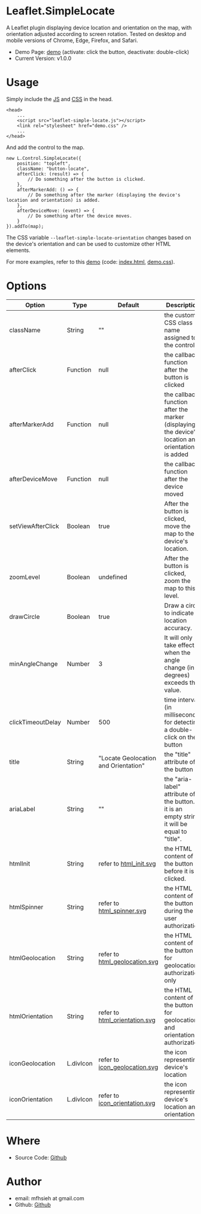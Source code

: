 Leaflet.SimpleLocate
=

A Leaflet plugin displaying device location and orientation on the map, with orientation adjusted according to screen rotation. Tested on desktop and mobile versions of Chrome, Edge, Firefox, and Safari.

* Demo Page: [demo](https://mfhsieh.github.io/leaflet-simple-locate/) (activate: click the button, deactivate: double-click)
* Current Version: v1.0.0


# Usage

Simply include the [JS](https://github.com/mfhsieh/leaflet-simple-locate/blob/main/src/leaflet-simple-locate.js) and [CSS](https://github.com/mfhsieh/leaflet-simple-locate/blob/main/examples/demo.css) in the head.

```
<head>
    ...
    <script src="leaflet-simple-locate.js"></script>
    <link rel="stylesheet" href="demo.css" />
    ...
</head>
```

And add the control to the map.

```
new L.Control.SimpleLocate({
    position: "topleft",
    className: "button-locate",
    afterClick: (result) => {
        // Do something after the button is clicked.
    },
    afterMarkerAdd: () => {
        // Do something after the marker (displaying the device's location and orientation) is added.
    },
    afterDeviceMove: (event) => {
        // Do something after the device moves.
    }
}).addTo(map);
```

The CSS variable `--leaflet-simple-locate-orientation` changes based on the device's orientation and can be used to customize other HTML elements.

For more examples, refer to this [demo](https://mfhsieh.github.io/leaflet-simple-locate/) (code: [index.html](https://github.com/mfhsieh/leaflet-simple-locate/blob/main/index.html), [demo.css](https://github.com/mfhsieh/leaflet-simple-locate/blob/main/examples/demo.css)).


# Options

| Option            | Type      | Default                                                                                                        | Description                                                                                        |
| ----------------- | --------- | -------------------------------------------------------------------------------------------------------------- | -------------------------------------------------------------------------------------------------- |
| className         | String    | ""                                                                                                             | the custom CSS class name assigned to the control                                                  |
| afterClick        | Function  | null                                                                                                           | the callback function after the button is clicked                                                  |
| afterMarkerAdd    | Function  | null                                                                                                           | the callback function after the marker (displaying the device's location and orientation) is added |
| afterDeviceMove   | Function  | null                                                                                                           | the callback function after the device moved                                                       |
| setViewAfterClick | Boolean   | true                                                                                                           | After the button is clicked, move the map to the device's location.                                |
| zoomLevel         | Boolean   | undefined                                                                                                      | After the button is clicked, zoom the map to this level.                                           |
| drawCircle        | Boolean   | true                                                                                                           | Draw a circle to indicate location accuracy.                                                       |
| minAngleChange    | Number    | 3                                                                                                              | It will only take effect when the angle change (in degrees) exceeds this value.                    |
| clickTimeoutDelay | Number    | 500                                                                                                            | time interval (in milliseconds) for detecting a double-click on the button                         |
| title             | String    | "Locate Geolocation and Orientation"                                                                           | the "title" attribute of the button                                                                |
| ariaLabel         | String    | ""                                                                                                             | the "aria-label" attribute of the button. If it is an empty string, it will be equal to "title".   |
| htmlInit          | String    | refer to [html_init.svg](https://github.com/mfhsieh/leaflet-simple-locate/blob/main/images/html_init.svg)               | the HTML content of the button before it is clicked.                                               |
| htmlSpinner       | String    | refer to [html_spinner.svg](https://github.com/mfhsieh/leaflet-simple-locate/blob/main/images/html_spinner.svg)         | the HTML content of the button during the user authorization                                       |
| htmlGeolocation   | String    | refer to [html_geolocation.svg](https://github.com/mfhsieh/leaflet-simple-locate/blob/main/images/html_geolocation.svg) | the HTML content of the button for geolocation authorization only                                  |
| htmlOrientation   | String    | refer to [html_orientation.svg](https://github.com/mfhsieh/leaflet-simple-locate/blob/main/images/html_orientation.svg) | the HTML content of the button for geolocation and orientation authorization                       |
| iconGeolocation   | L.divIcon | refer to [icon_geolocation.svg](https://github.com/mfhsieh/leaflet-simple-locate/blob/main/images/icon_geolocation.svg) | the icon representing device's location                                                            |
| iconOrientation   | L.divIcon | refer to [icon_orientation.svg](https://github.com/mfhsieh/leaflet-simple-locate/blob/main/images/icon_orientation.svg) | the icon representing device's location and orientation                                            |

# Where

* Source Code: [Github](https://github.com/mfhsieh/leaflet-simple-locate)


# Author

* email: mfhsieh at gmail.com
* Github: [Github](https://github.com/mfhsieh/)

